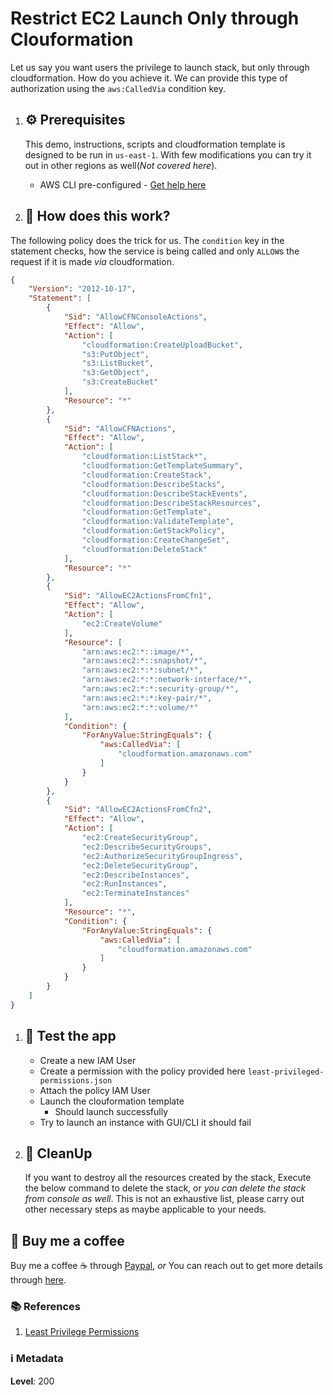 # Restrict EC2 Launch Only through Clouformation

Let us say you want users the privilege to launch stack, but only through cloudformation. How do you achieve it. We can provide this type of authorization using the `aws:CalledVia` condition key. 

1. ## ⚙️ Prerequisites

    This demo, instructions, scripts and cloudformation template is designed to be run in `us-east-1`. With few modifications you can try it out in other regions as well(_Not covered here_).

    - AWS CLI pre-configured - [Get help here](https://youtu.be/TPyyfmQte0U)


1. ## 🚀 How does this work?

  The following policy does the trick for us. The `condition` key in the statement checks, how the service is being called and only `ALLOW`s the request if it is made _via_ cloudformation.


```json
{
    "Version": "2012-10-17",
    "Statement": [
        {
            "Sid": "AllowCFNConsoleActions",
            "Effect": "Allow",
            "Action": [
                "cloudformation:CreateUploadBucket",
                "s3:PutObject",
                "s3:ListBucket",
                "s3:GetObject",
                "s3:CreateBucket"
            ],
            "Resource": "*"
        },
        {
            "Sid": "AllowCFNActions",
            "Effect": "Allow",
            "Action": [
                "cloudformation:ListStack*",
                "cloudformation:GetTemplateSummary",
                "cloudformation:CreateStack",
                "cloudformation:DescribeStacks",
                "cloudformation:DescribeStackEvents",
                "cloudformation:DescribeStackResources",
                "cloudformation:GetTemplate",
                "cloudformation:ValidateTemplate",
                "cloudformation:GetStackPolicy",
                "cloudformation:CreateChangeSet",
                "cloudformation:DeleteStack"
            ],
            "Resource": "*"
        },
        {
            "Sid": "AllowEC2ActionsFromCfn1",
            "Effect": "Allow",
            "Action": [
                "ec2:CreateVolume"
            ],
            "Resource": [
                "arn:aws:ec2:*::image/*",
                "arn:aws:ec2:*::snapshot/*",
                "arn:aws:ec2:*:*:subnet/*",
                "arn:aws:ec2:*:*:network-interface/*",
                "arn:aws:ec2:*:*:security-group/*",
                "arn:aws:ec2:*:*:key-pair/*",
                "arn:aws:ec2:*:*:volume/*"
            ],
            "Condition": {
                "ForAnyValue:StringEquals": {
                    "aws:CalledVia": [
                        "cloudformation.amazonaws.com"
                    ]
                }
            }
        },
        {
            "Sid": "AllowEC2ActionsFromCfn2",
            "Effect": "Allow",
            "Action": [
                "ec2:CreateSecurityGroup",
                "ec2:DescribeSecurityGroups",
                "ec2:AuthorizeSecurityGroupIngress",
                "ec2:DeleteSecurityGroup",
                "ec2:DescribeInstances",
                "ec2:RunInstances",
                "ec2:TerminateInstances"
            ],
            "Resource": "*",
            "Condition": {
                "ForAnyValue:StringEquals": {
                    "aws:CalledVia": [
                        "cloudformation.amazonaws.com"
                    ]
                }
            }
        }
    ]
}
```

1. ## 🔬 Test the app

    - Create a new IAM User
    - Create a permission with the policy provided here `least-privileged-permissions.json`
    - Attach the policy IAM User
    - Launch the clouformation template
      - Should launch successfully
    - Try to launch an instance with GUI/CLI it should fail
    

1. ## 🧹 CleanUp

    If you want to destroy all the resources created by the stack, Execute the below command to delete the stack, or _you can delete the stack from console as well_. This is not an exhaustive list, please carry out other necessary steps as maybe applicable to your needs.

## 👋 Buy me a coffee

Buy me a coffee ☕ through [Paypal](https://paypal.me/valaxy), _or_ You can reach out to get more details through [here](https://youtube.com/c/valaxytechnologies/about).

### 📚 References

1. [Least Privilege Permissions](https://aws.amazon.com/blogs/security/how-to-define-least-privileged-permissions-for-actions-called-by-aws-services/)



### ℹ️ Metadata

**Level**: 200
